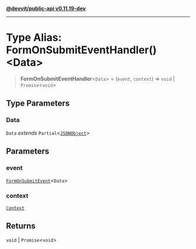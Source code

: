 [**@devvit/public-api v0.11.19-dev**](../README.md)

---

# Type Alias: FormOnSubmitEventHandler()\<Data\>

> **FormOnSubmitEventHandler**\<`Data`\> = (`event`, `context`) => `void` \| `Promise`\<`void`\>

## Type Parameters

### Data

`Data` _extends_ `Partial`\<[`JSONObject`](JSONObject.md)\>

## Parameters

### event

[`FormOnSubmitEvent`](FormOnSubmitEvent.md)\<`Data`\>

### context

[`Context`](../@devvit/namespaces/Devvit/type-aliases/Context.md)

## Returns

`void` \| `Promise`\<`void`\>
